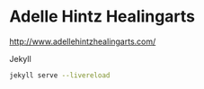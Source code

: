 # Adelle Hintz Healingarts

http://www.adellehintzhealingarts.com/

Jekyll

```bash
jekyll serve --livereload
```
